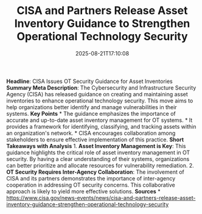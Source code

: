 ﻿---
title: "CISA and Partners Release Asset Inventory Guidance to Strengthen Operational Technology Security"
date: "2025-08-21T17:10:08"
category: "Markets"
summary: ""
slug: "cisa and partners release asset inventory guidance to streng"
source_urls:
  - "https://www.cisa.gov/news-events/news/cisa-and-partners-release-asset-inventory-guidance-strengthen-operational-technology-security"
seo:
  title: "CISA and Partners Release Asset Inventory Guidance to Strengthen Operational Technology Security | Hash n Hedge"
  description: ""
  keywords: ["news", "markets", "brief"]
---
**Headline**: CISA Issues OT Security Guidance for Asset Inventories  **Summary Meta Description**: The Cybersecurity and Infrastructure Security Agency (CISA) has released guidance on creating and maintaining asset inventories to enhance operational technology security. This move aims to help organizations better identify and manage vulnerabilities in their systems.  **Key Points**  * The guidance emphasizes the importance of accurate and up-to-date asset inventory management for OT systems. * It provides a framework for identifying, classifying, and tracking assets within an organization's network. * CISA encourages collaboration among stakeholders to ensure effective implementation of this practice.  **Short Takeaways with Analysis**  1. **Asset Inventory Management is Key**: This guidance highlights the critical role of asset inventory management in OT security. By having a clear understanding of their systems, organizations can better prioritize and allocate resources for vulnerability remediation. 2. **OT Security Requires Inter-Agency Collaboration**: The involvement of CISA and its partners demonstrates the importance of inter-agency cooperation in addressing OT security concerns. This collaborative approach is likely to yield more effective solutions.  **Sources**  * https://www.cisa.gov/news-events/news/cisa-and-partners-release-asset-inventory-guidance-strengthen-operational-technology-security 
